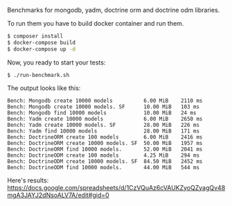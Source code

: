 Benchmarks for mongodb, yadm, doctrine orm and doctrine odm libraries.

To run them you have to build docker container and run them.

```bash
$ composer install
$ docker-compose build
$ docker-compose up -d
```

Now, you ready to start your tests:

```
$ ./run-benchmark.sh 
```

The output looks like this:

```
Bench: Mongodb create 10000 models        	6.00 MiB	2110 ms
Bench: Mongodb create 10000 models. SF    	10.00 MiB	103 ms
Bench: Mongodb find 10000 models          	10.00 MiB	24 ms
Bench: Yadm create 10000 models           	6.00 MiB	2650 ms
Bench: Yadm create 10000 models. SF       	28.00 MiB	226 ms
Bench: Yadm find 10000 models             	28.00 MiB	171 ms
Bench: DoctrineORM create 100 models      	6.00 MiB	2416 ms
Bench: DoctrineORM create 10000 models. SF	50.00 MiB	1957 ms
Bench: DoctrineORM find 10000 models.     	52.00 MiB	2041 ms
Bench: DoctrineODM create 100 models      	4.25 MiB	294 ms
Bench: DoctrineODM create 10000 models. SF	84.50 MiB	2452 ms
Bench: DoctrineODM find 10000 models.     	44.00 MiB	544 ms
```

Here's results: https://docs.google.com/spreadsheets/d/1CzVQuAz6cVAUKZyoQZyagQv48mgA3JAYJ2dNsoALV7A/edit#gid=0



